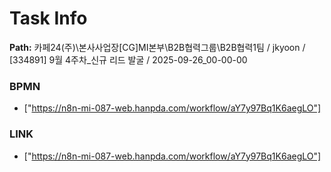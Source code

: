 # Task Info

**Path:** 카페24(주)\본사사업장\[CG]MI본부\B2B협력그룹\B2B협력1팀 / jkyoon / [334891] 9월 4주차_신규 리드 발굴 / 2025-09-26_00-00-00

### BPMN
- ["https://n8n-mi-087-web.hanpda.com/workflow/aY7y97Bq1K6aegLO"]

### LINK
- ["https://n8n-mi-087-web.hanpda.com/workflow/aY7y97Bq1K6aegLO"]


